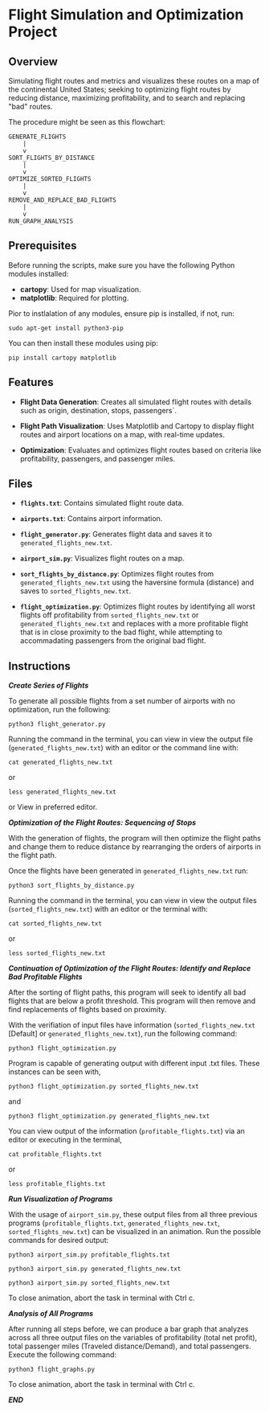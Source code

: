 # Flight Simulation and Optimization Project

## Overview

Simulating flight routes and metrics and visualizes these
routes on a map of the continental United States; seeking to optimizing flight
routes by reducing distance, maximizing profitability, and to search and replacing "bad" routes.

The procedure might be seen as this flowchart:

```
GENERATE_FLIGHTS
    |
    v
SORT_FLIGHTS_BY_DISTANCE
    |
    v
OPTIMIZE_SORTED_FLIGHTS
    |
    v
REMOVE_AND_REPLACE_BAD_FLIGHTS
    |
    v
RUN_GRAPH_ANALYSIS
```

## Prerequisites

Before running the scripts, make sure you have the following Python modules installed:

- **cartopy**: Used for map visualization.
- **matplotlib**: Required for plotting.

Pior to instlalation of any modules, ensure pip is installed, if not, run:
```
sudo apt-get install python3-pip
```


You can then install these modules using pip:

```
pip install cartopy matplotlib
```

## Features

- **Flight Data Generation**: Creates all simulated flight routes with details such as origin, destination, stops, passengers`.

- **Flight Path Visualization**: Uses Matplotlib and Cartopy to display flight routes and airport locations on a map, with real-time updates. 

- **Optimization**: Evaluates and optimizes flight routes based on criteria like profitability, passengers, and passenger miles.

## Files

- **`flights.txt`**: Contains simulated flight route data.

- **`airports.txt`**: Contains airport information.

- **`flight_generator.py`**: Generates flight data and saves it to `generated_flights_new.txt`.

- **`airport_sim.py`**: Visualizes flight routes on a map.

- **`sort_flights_by_distance.py`**: Optimizes flight routes from `generated_flights_new.txt` using the haversine formula (distance) and saves to `sorted_flights_new.txt`.

- **`flight_optimization.py`**: Optimizes flight routes by identifying all worst flights off profitability from `sorted_flights_new.txt` or `generated_flights_new.txt` and replaces with a more profitable flight
  that is in close proximity to the bad flight, while attempting to accommadating passengers from the original bad flight.

## Instructions

***Create Series of Flights***

To generate all possible flights from a set number of airports with no optimization, run the following: 
```
python3 flight_generator.py
```

Running the command in the terminal, you can view in view the output file (`generated_flights_new.txt`) with an editor or the command line with:
 ```
 cat generated_flights_new.txt
 ```
 or
 ```
 less generated_flights_new.txt
 ```
or
 View in preferred editor.


***Optimization of the Flight Routes: Sequencing of Stops***

With the generation of flights, the program will then optimize the flight paths and change them to reduce distance by rearranging the orders of airports in the flight path.

Once the flights have been generated in `generated_flights_new.txt` run:
```
python3 sort_flights_by_distance.py 
```

Running the command in the terminal, you can view in view the output files (`sorted_flights_new.txt`) with an editor  or the terminal with:

 ```
 cat sorted_flights_new.txt
 ```
 or
 ```
 less sorted_flights_new.txt
 ```


***Continuation of Optimization of the Flight Routes: Identify and Replace Bad Profitable Flights***

After the sorting of flight paths, this program will seek to identify all bad flights that are below a profit threshold. This program will then remove and find replacements of flights based on proximity.

With the verifiation of input files have information (`sorted_flights_new.txt` [Default] or `generated_flights_new.txt`), run the following command:

```
python3 flight_optimization.py 
```

Program is capable of generating output with different input .txt files. These instances can be seen with,

```
python3 flight_optimization.py sorted_flights_new.txt
```
and
```
python3 flight_optimization.py generated_flights_new.txt
```

You can view output of the information (`profitable_flights.txt`) via an editor or executing in the terminal,

```
cat profitable_flights.txt
```
or
```
less profitable_flights.txt
```


***Run Visualization of Programs***

With the usage of `airport_sim.py`, these output files from all three previous programs (`profitable_flights.txt`, `generated_flights_new.txt`, `sorted_flights_new.txt`) can be visualized in an animation.
Run the possible commands for desired output:

```
python3 airport_sim.py profitable_flights.txt
```

```
python3 airport_sim.py generated_flights_new.txt
```

```
python3 airport_sim.py sorted_flights_new.txt
```

To close animation, abort the task in terminal with Ctrl c.


***Analysis of All Programs***

After running all steps before, we can produce a bar graph that analyzes across all three output files on the variables of profitability (total net profit), total passenger miles (Traveled distance/Demand), and total passengers.
Execute the following command:

```
python3 flight_graphs.py
```

To close animation, abort the task in terminal with Ctrl c.


***END***


